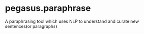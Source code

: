 # pegasus.paraphrase
A paraphrasing tool which uses NLP to understand and curate new sentences(or paragraphs)
